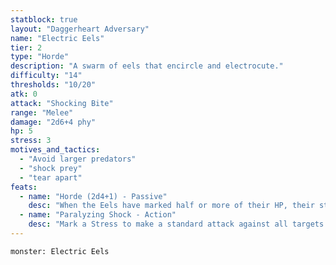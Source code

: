 ```yaml
---
statblock: true
layout: "Daggerheart Adversary"
name: "Electric Eels"
tier: 2
type: "Horde"
description: "A swarm of eels that encircle and electrocute."
difficulty: "14"
thresholds: "10/20"
atk: 0
attack: "Shocking Bite"
range: "Melee"
damage: "2d6+4 phy"
hp: 5
stress: 3
motives_and_tactics:
  - "Avoid larger predators"
  - "shock prey"
  - "tear apart"
feats:
  - name: "Horde (2d4+1) - Passive"
    desc: "When the Eels have marked half or more of their HP, their standard attack deals 2d4+1 physical damage instead."
  - name: "Paralyzing Shock - Action"
    desc: "Mark a Stress to make a standard attack against all targets within Very Close range. You gain a Fear for each target that marks HP."
---
```


```statblock
monster: Electric Eels
```